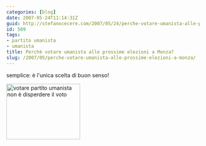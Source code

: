 ```yaml
---
categories: [blog]
date: 2007-05-24T11:14:31Z
guid: http://stefanocecere.com/2007/05/24/perche-votare-umanista-alle-prossime-elezioni-a-monza/
id: 509
tags:
- partito umanista
- umanista
title: Perchè votare umanista alle prossime elezioni a Monza?
slug: /2007/05/perche-votare-umanista-alle-prossime-elezioni-a-monza/
---
```


semplice: è l'unica scelta di buon senso!

<a href="http://www.partitoumanista.it/monza/wp-content/voto_disperso.html" target="_blank"><img src="http://www.partitoumanista.it/monza/wp-content/votare_umanista.gif" width="192" height="145" border="0" alt="votare partito umanista non è disperdere il voto" /></a>